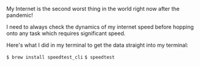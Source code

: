 My Internet is the second worst thing in the world right now after the pandemic!

I need to always check the dynamics of my internet speed before hopping onto any task which requires significant speed.

Here's what I did in my terminal to get the data straight into my terminal:

```$ brew install speedtest_cli```
```$ speedtest```
